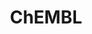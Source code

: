 ---
bigquery: https://console.cloud.google.com/bigquery?p=patents-public-data&d=ebi_chembl&page=dataset
citation: '"The ChEMBL database in 2017." Anna Gaulton, Anne Hersey, Michał Nowotka,
  A Patrícia Bento, Jon Chambers, David Mendez, Prudence Mutowo, Francis Atkinson,
  Louisa J Bellis, Elena Cibrián-Uhalte, Mark Davies, Nathan Dedman, Anneli Karlsson,
  María Paula Magariños, John P Overington, George Papadatos, Ines Smit, Andrew R
  Leach Nucleic acids Research (2017) 45 (Database Issue), D945-D954'
contributors: European Bioinformatics Institute
cost: None
description: ChEMBL Data is a manually curated database of small molecules used in
  drug discovery, including information about existing patented drugs.
documentation: 'schema: https://www.ebi.ac.uk/chembl/db_schema


  '
last_edit: Mon, 04 Apr 2022 19:07:30 GMT
location: https://console.cloud.google.com/marketplace/product/google_patents_public_datasets/chembl
maintained_by: EMBL-EBI, an outstation of European Molecular Biology Laboratory
related_publications: '

  ChEMBL: towards direct deposition of bioassay data.


  Mendez D, Gaulton A, Bento AP, Chambers J, De Veij M, Félix E, Magariños MP, Mosquera
  JF, Mutowo P, Nowotka M, Gordillo-Marañón M, Hunter F, Junco L, Mugumbate G, Rodriguez-Lopez
  M, Atkinson F, Bosc N, Radoux CJ, Segura-Cabrera A, Hersey A, Leach AR.


  — Nucleic Acids Res. 2019; 47(D1):D930-D940. doi: 10.1093/nar/gky1075

  '
schema_fields: '[''compsyn_id'', ''chirality'', ''cell_source_organism'', ''hba'',
  ''abstract'', ''mol_frac_id'', ''log_id'', ''parent_molregno'', ''le'', ''num_ro5_violations'',
  ''targrel_id'', ''value'', ''ro3_pass'', ''compound_name'', ''warning_id'', ''l6'',
  ''bto_id'', ''domain_id'', ''mechanism_comment'', ''relationship_type'', ''priority'',
  ''drug_record_id'', ''hba_lipinski'', ''subgroup'', ''assay_id'', ''mesh_id'', ''source_domain_id'',
  ''indref_id'', ''relationship_desc'', ''component_id'', ''relation'', ''isoform'',
  ''level1_description'', ''disease_efficacy'', ''comp_class_id'', ''substrate_record_id'',
  ''num_lipinski_ro5_violations'', ''cell_name'', ''met_comment'', ''site_id'', ''protein_class_synonym'',
  ''previous_company'', ''level3'', ''drug_product_flag'', ''assay_tax_id'', ''published_relation'',
  ''parent_go_id'', ''prodrug'', ''assay_tissue'', ''stat'', ''src_assay_id'', ''upper_value'',
  ''metabolite_record_id'', ''ddd_admr'', ''target_desc'', ''rtb'', ''volume'', ''annotation'',
  ''dosed_ingredient'', ''updated_on'', ''withdrawn_class'', ''structure_type'', ''bao_endpoint'',
  ''assay_organism'', ''class_level'', ''mol_atc_id'', ''co_stem_id'', ''sequence_md5sum'',
  ''parameter_value'', ''acd_most_bpka'', ''clo_id'', ''hrac_class_id'', ''normal_range_max'',
  ''protein_class_id'', ''standard_value'', ''activity_id'', ''standard_flag'', ''doi'',
  ''data_validity_comment'', ''pubmed_id'', ''route'', ''standard_text_value'', ''ap_id'',
  ''accession'', ''standard_inchi'', ''potential_duplicate'', ''l5'', ''target_mapping'',
  ''standard_units'', ''level2'', ''usan_substem'', ''synonyms'', ''uo_units'', ''smid'',
  ''record_id'', ''warning_description'', ''cx_most_bpka'', ''targcomp_id'', ''downgraded'',
  ''level2_description'', ''max_phase'', ''level4'', ''toid'', ''first_in_class'',
  ''smarts'', ''warning_year'', ''standard_inchi_key'', ''met_id'', ''canonical_smiles'',
  ''withdrawn_country'', ''authors'', ''homologue'', ''published_units'', ''assay_type'',
  ''hrac_code'', ''creation_date'', ''level4_description'', ''oral'', ''hbd_lipinski'',
  ''molsyn_id'', ''warnref_id'', ''cl_lincs_id'', ''pathway_id'', ''doc_id'', ''idx'',
  ''type'', ''cidx'', ''drugind_id'', ''natural_product'', ''src_short_name'', ''assay_source'',
  ''ass_cls_map_id'', ''src_description'', ''parent_type'', ''rgid'', ''full_molformula'',
  ''molecular_mechanism'', ''cpd_str_alert_id'', ''bao_format'', ''drug_substance_flag'',
  ''alert_id'', ''uberon_id'', ''molecule_type'', ''max_phase_for_ind'', ''orig_description'',
  ''src_compound_id'', ''mc_target_type'', ''mecref_id'', ''units'', ''inorganic_flag'',
  ''tbl'', ''l8'', ''formulation_id'', ''relationship'', ''path'', ''syn_type'', ''cx_most_apka'',
  ''as_id'', ''src_id'', ''mec_id'', ''assay_test_type'', ''delist_flag'', ''start_position'',
  ''tissue_id'', ''usan_stem_id'', ''cell_ontology_id'', ''updated_by'', ''patent_id'',
  ''frac_code'', ''usan_year'', ''entity_id'', ''publication_number'', ''mw_freebase'',
  ''species_group_flag'', ''molregno'', ''alert_name'', ''biocomp_id'', ''assay_class_id'',
  ''issue'', ''cellosaurus_id'', ''assay_desc'', ''chebi_par_id'', ''sitecomp_id'',
  ''assay_subcellular_fraction'', ''component_synonym'', ''patent_use_code'', ''black_box_warning'',
  ''withdrawn_flag'', ''mechanism_of_action'', ''withdrawn_reason'', ''who_extra'',
  ''name'', ''variant_id'', ''innovator_company'', ''helm_notation'', ''res_stem_id'',
  ''last_active'', ''sei'', ''go_id'', ''ingredient'', ''irac_class_id'', ''dosage_form'',
  ''protclasssyn_id'', ''mol_irac_id'', ''source'', ''availability_type'', ''compound_key'',
  ''ddd_value'', ''warning_class'', ''full_mwt'', ''activity_count'', ''mutation'',
  ''heavy_atoms'', ''published_value'', ''warning_type'', ''binding_site_comment'',
  ''ref_id'', ''lle'', ''acd_most_apka'', ''confidence'', ''cell_source_tissue'',
  ''usan_stem'', ''metref_id'', ''l1'', ''major_class'', ''sequence'', ''assay_strain'',
  ''research_stem'', ''cell_description'', ''efo_id'', ''assay_param_id'', ''predbind_id'',
  ''company'', ''text_value'', ''hbd'', ''job_id'', ''aidx'', ''level1'', ''actsm_id'',
  ''parent_id'', ''protein_class_desc'', ''frac_class_id'', ''entity_type'', ''component_type'',
  ''efo_term'', ''site_residues'', ''journal'', ''therapeutic_flag'', ''withdrawn_year'',
  ''normal_range_min'', ''who_name'', ''end_position'', ''action_type'', ''alogp'',
  ''related_tid'', ''usan_stem_definition'', ''pchembl_value'', ''l7'', ''enzyme_name'',
  ''mw_monoisotopic'', ''cell_source_tax_id'', ''mol_hrac_id'', ''mc_organism'', ''ddd_units'',
  ''prediction_method'', ''ad_type'', ''cx_logd'', ''tax_id'', ''acd_logd'', ''indication_class'',
  ''mc_target_name'', ''standard_upper_value'', ''pathway_key'', ''country'', ''direct_interaction'',
  ''molfile'', ''active_ingredient'', ''selectivity_comment'', ''curated_by'', ''assay_category'',
  ''stem_class'', ''level3_description'', ''first_page'', ''tid_fixed'', ''ddd_comment'',
  ''label'', ''enzyme_tid'', ''patent_no'', ''definition'', ''bao_id'', ''description'',
  ''qudt_units'', ''standard_relation'', ''set_name'', ''doc_type'', ''status'', ''published_type'',
  ''strength'', ''applicant_full_name'', ''stem'', ''parenteral'', ''oc_id'', ''l4'',
  ''prod_pat_id'', ''title'', ''bei'', ''caloha_id'', ''ref_url'', ''mc_tax_id'',
  ''ddd_id'', ''cx_logp'', ''active_molregno'', ''comp_go_id'', ''db_version'', ''qed_weighted'',
  ''short_name'', ''organism'', ''pref_name'', ''irac_code'', ''cell_id'', ''year'',
  ''parameter_type'', ''l3'', ''atc_code'', ''patent_expire_date'', ''compd_id'',
  ''approval_date'', ''activity_comment'', ''psa'', ''target_type'', ''molecular_species'',
  ''chembl_id'', ''topical'', ''standard_type'', ''polymer_flag'', ''comments'', ''site_name'',
  ''mc_target_accession'', ''aspect'', ''result_flag'', ''class_type'', ''product_id'',
  ''tid'', ''std_act_id'', ''aromatic_rings'', ''domain_name'', ''alert_set_id'',
  ''warning_country'', ''mesh_heading'', ''first_approval'', ''version'', ''met_conversion'',
  ''curation_comment'', ''acd_logp'', ''ridx'', ''l2'', ''domain_description'', ''nda_type'',
  ''last_page'', ''ref_type'', ''db_source'', ''domain_type'', ''trade_name'', ''num_alerts'',
  ''assay_cell_type'', ''submission_date'', ''confidence_score'', ''level5'']'
shortname: chembl
tags:
- biotechnology
- health
- chemical
- bioinformatics
- medical
terms_of_use: CC BY-SA 3.0
title: ChEMBL
uuid: e232a192-965c-4ec9-904c-155b6dfe56c5
---